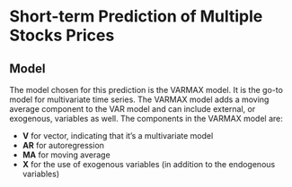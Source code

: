 # Short-term Prediction of Multiple Stocks Prices


## Model

The model chosen for this prediction is the VARMAX model. It is the go-to model for multivariate time series. The VARMAX model adds a moving average component to the VAR model and can include external, or exogenous, variables as well. The components in the VARMAX model are:

- **V** for vector, indicating that it’s a multivariate model
- **AR** for autoregression
- **MA** for moving average
- **X** for the use of exogenous variables (in addition to the endogenous variables)
